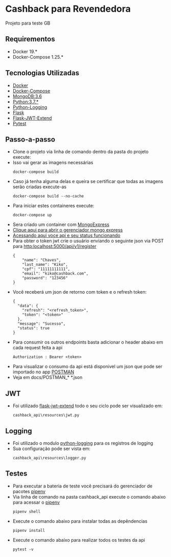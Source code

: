 # Cashback para Revendedora
Projeto para teste GB

## Requirementos
- Docker 19.*
- Docker-Compose 1.25.*

## Tecnologias Utilizadas
- [Docker](https://www.docker.com/)
- [Docker-Compose](https://docs.docker.com/compose/)
- [MongoDB:3.6](https://www.mongodb.com/)
- [Python:3.7.*](https://www.python.org/)
- [Python-Logging](https://docs.python.org/3/library/logging.html)
- [Flask](https://flask.palletsprojects.com/en/1.1.x/)
- [Flask-JWT-Extend](https://flask-jwt-extended.readthedocs.io/en/stable/)
- [Pytest](https://docs.pytest.org/en/latest/)

## Passo-a-passo
- Clone o projeto via linha de comando dentro da pasta do projeto execute:
- Isso vai gerar as imagens necessárias
    ```    
    docker-compose build
    ```
- Caso já tenha alguma delas e queira se certificar que todas as imagens serão criadas execute-as
	```
	docker-compose build --no-cache
	```
- Para iniciar estes containeres execute:
	```
	docker-compose up
	```
- Sera criado um container com [MongoExpress](http://mongodb-tools.com/tool/mongo-express/)
- [Clique aqui para abrir o gerenciador mongo express](http://localhost:8081)
- [Acessando aqui voce api e seu status funcionando](http:localhost:5000/api/v1/auth)
- Para obter o token jwt crie o usuário enviando o seguinte json via POST para [http:localhost:5000/api/v1/register](http:localhost:5000/api/v1/register)
	```
	{
		"name": "Chaves",
		"last_name": "Kiko",
		"cpf": "11111111111",
		"email": "kiko@cashback.com",
		"password": "123456"
	}
	```
- Você receberá um json de retorno com token e o refresh token:
	```
	{
	  "data": {
		"refresh": "<refresh_token>",
		"token": "<token>"
	  },
	  "message": "Sucesso",
	  "status": true
	}
	```
- Para consumir os outros endpoints basta adicionar o header abaixo em cada request feita a api
	```
	Authorization : Bearer <token>
	```
- Para visualizar o consumo da api está disponivel um json que pode ser importado no app [POSTMAN](https://www.postman.com/)
- Veja em docs/POSTMAN_* *.json


## JWT
- Foi utilizado [flask-jwt-extend](https://flask-jwt-extended.readthedocs.io/en/stable/) todo o seu ciclo pode ser visualizado em:
	```
	cashback_api\resources\jwt.py
	```

## Logging
- Foi utilizado o modulo [python-logging](https://docs.python.org/3/library/logging.html) para os registros de logging
- Sua configuração pode ser vista em:
	```
	cashback_api\resources\logger.py
	```

## Testes
- Para executar a bateria de teste você precisará do gerenciador de pacotes [pipenv](https://pypi.org/project/pipenv/)
- Via linha de comando na pasta cashback_api execute o comando abaixo para acessar o [pipenv](https://pypi.org/project/pipenv/)
	```
	pipenv shell
	```
- Execute o comando abaixo para instalar todas as depêndencias
	```
	pipenv install
	```
- Execute o comando abaixo para realizar todos os testes da api
	```
	pytest -v
	```

	
